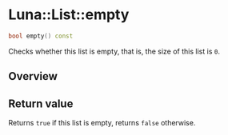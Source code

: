 # Luna::List::empty

```c++
bool empty() const
```

Checks whether this list is empty, that is, the size of this list is `0`. 

## Overview


## Return value
Returns `true` if this list is empty, returns `false` otherwise. 

